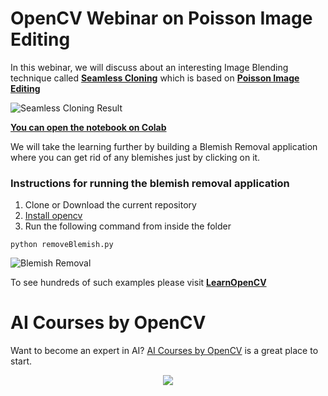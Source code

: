 # OpenCV Webinar on Poisson Image Editing

In this webinar, we will discuss about an interesting Image Blending technique called [**Seamless Cloning**](https://learnopencv.com/seamless-cloning-using-opencv-python-cpp/) which is based on [**Poisson Image Editing**](https://www.cs.jhu.edu/~misha/Fall07/Papers/Perez03.pdf)

![Seamless Cloning Result](https://learnopencv.com/wp-content/uploads/2022/07/seamless-clone-feature.jpg)

[**You can open the notebook on Colab**](https://colab.research.google.com/github/bigvisionai/opencv-webinar-poisson-image-editing/blob/main/Seamless_Cloning.ipynb)

We will take the learning further by building a Blemish Removal application where you can get rid of any blemishes just by clicking on it.

### Instructions for running the blemish removal application

1. Clone or Download the current repository
2. [Install opencv](https://learnopencv.com/opencv-installation-on-ubuntu-macos-windows-and-raspberry-pi/)
3. Run the following command from inside the folder

```
python removeBlemish.py
```
![Blemish Removal](https://www.filepicker.io/api/file/iCCrbXDTsq3cgZA1eOvT)

To see hundreds of such examples please visit [**LearnOpenCV**](https://github.com/spmallick/learnopencv)

# AI Courses by OpenCV

Want to become an expert in AI? [AI Courses by OpenCV](https://opencv.org/courses/) is a great place to start.

<a href="https://opencv.org/courses/">
<p align="center"> 
<img src="https://www.learnopencv.com/wp-content/uploads/2020/04/AI-Courses-By-OpenCV-Github.png">
</p>
</a>
